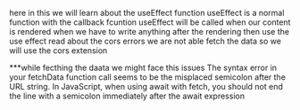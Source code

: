 here in this we will learn about the useEffect function 
 useEffect is a normal function with the callback fcuntion
  useEffect will be called when our content is rendered 
  when we have to write anything after the rendering then use the use effect
  read about the cors errors
  we are not able fetch the data so we will use the cors extension

  ***while fecthing the daata we might face this issues The syntax error in your fetchData function call seems to be the misplaced semicolon after the URL string. In JavaScript, when using await with fetch, you should not end the line with a semicolon immediately after the await expression